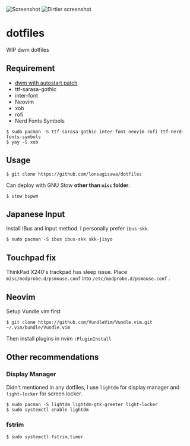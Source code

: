 ![Screenshot](https://i.imgur.com/MGReAwe.png)
![Dirtier screenshot](https://i.imgur.com/cCFAN5T.png)

# dotfiles

WIP dwm dotfiles

## Requirement

* [dwm with autostart patch](https://github.com/lonsagisawa/arch-pkgs)
* ttf-sarasa-gothic
* inter-font
* Neovim
* xob
* rofi
* Nerd Fonts Symbols

```
$ sudo pacman -S ttf-sarasa-gothic inter-font neovim rofi ttf-nerd-fonts-symbols
$ yay -S xob
```

## Usage

```
$ git clone https://github.com/lonsagisawa/dotfiles
```

Can deploy with GNU Stow **other than `misc` folder**.

```
$ stow bspwm
```

## Japanese Input

Install IBus and input method. I personally prefer `ibus-skk`.

```
$ sudo pacman -S ibus ibus-skk skk-jisyo
```

## Touchpad fix

ThinkPad X240's trackpad has sleep issue. Place `misc/modprobe.d/psmouse.conf` into `/etc/modprobe.d/psmouse.conf` .

## Neovim

Setup Vundle.vim first

```shell
$ git clone https://github.com/VundleVim/Vundle.vim.git ~/.vim/bundle/Vundle.vim
```

Then install plugins in nvim `:PluginInstall`

## Other recommendations

### Display Manager

Didn't mentioned in any dotfiles, I use `lightdm` for display manager and `light-locker` for screen locker.

```
$ sudo pacman -S lightdm lightdm-gtk-greeter light-locker
$ sudo systemctl enable lightdm
```

### fstrim

```
$ sudo systemctl fstrim.timer
```
